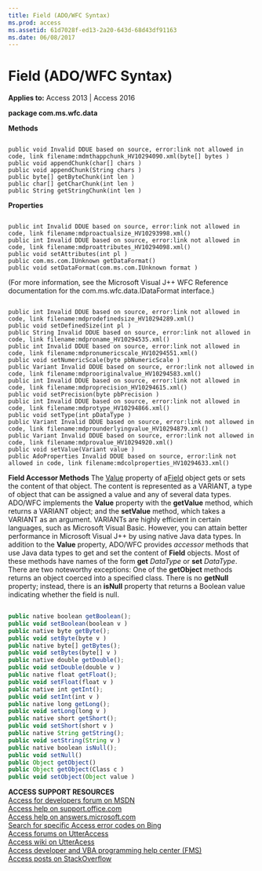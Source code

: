 ```yaml
---
title: Field (ADO/WFC Syntax)
ms.prod: access
ms.assetid: 61d7028f-ed13-2a20-643d-68d43df91163
ms.date: 06/08/2017
---
```



# Field (ADO/WFC Syntax)

  

**Applies to:** Access 2013 | Access 2016

 **package com.ms.wfc.data**

 **Methods**



```
 
public void Invalid DDUE based on source, error:link not allowed in code, link filename:mdmthappchunk_HV10294090.xml(byte[] bytes ) 
public void appendChunk(char[] chars ) 
public void appendChunk(String chars ) 
public byte[] getByteChunk(int len ) 
public char[] getCharChunk(int len ) 
public String getStringChunk(int len ) 

```

 **Properties**



```
 
public int Invalid DDUE based on source, error:link not allowed in code, link filename:mdproactualsize_HV10293998.xml() 
public int Invalid DDUE based on source, error:link not allowed in code, link filename:mdproattributes_HV10294098.xml() 
public void setAttributes(int pl ) 
public com.ms.com.IUnknown getDataFormat() 
public void setDataFormat(com.ms.com.IUnknown format ) 

```

(For more information, see the Microsoft Visual J++ WFC Reference documentation for the com.ms.wfc.data.IDataFormat interface.)



```
 
public int Invalid DDUE based on source, error:link not allowed in code, link filename:mdprodefinedsize_HV10294289.xml() 
public void setDefinedSize(int pl ) 
public String Invalid DDUE based on source, error:link not allowed in code, link filename:mdproname_HV10294535.xml() 
public int Invalid DDUE based on source, error:link not allowed in code, link filename:mdpronumericscale_HV10294551.xml() 
public void setNumericScale(byte pbNumericScale ) 
public Variant Invalid DDUE based on source, error:link not allowed in code, link filename:mdprooriginalvalue_HV10294583.xml() 
public int Invalid DDUE based on source, error:link not allowed in code, link filename:mdproprecision_HV10294615.xml() 
public void setPrecision(byte pbPrecision ) 
public int Invalid DDUE based on source, error:link not allowed in code, link filename:mdprotype_HV10294866.xml() 
public void setType(int pDataType ) 
public Variant Invalid DDUE based on source, error:link not allowed in code, link filename:mdprounderlyingvalue_HV10294879.xml() 
public Variant Invalid DDUE based on source, error:link not allowed in code, link filename:mdprovalue_HV10294920.xml() 
public void setValue(Variant value ) 
public AdoProperties Invalid DDUE based on source, error:link not allowed in code, link filename:mdcolproperties_HV10294633.xml() 

```

 **Field Accessor Methods**
The [Value](http://msdn.microsoft.com/library/ff21d122-98e3-2b48-d92f-e696b8079fc5%28Office.15%29.aspx) property of a[Field](http://msdn.microsoft.com/library/1dbd535e-48ad-a5c8-a1b2-6776c1e3e19d%28Office.15%29.aspx) object gets or sets the content of that object. The content is represented as a VARIANT, a type of object that can be assigned a value and any of several data types.
ADO/WFC implements the  **Value** property with the **getValue** method, which returns a VARIANT object; and the **setValue** method, which takes a VARIANT as an argument. VARIANTs are highly efficient in certain languages, such as Microsoft Visual Basic. However, you can attain better performance in Microsoft Visual J++ by using native Java data types.
In addition to the  **Value** property, ADO/WFC provides _accessor_ methods that use Java data types to get and set the content of **Field** objects. Most of these methods have names of the form **get** _DataType_ or **set** _DataType_.
There are two noteworthy exceptions: One of the  **getObject** methods returns an object coerced into a specified class. There is no **getNull** property; instead, there is an **isNull** property that returns a Boolean value indicating whether the field is null.



```js
 
public native boolean getBoolean(); 
public void setBoolean(boolean v ) 
public native byte getByte(); 
public void setByte(byte v ) 
public native byte[] getBytes(); 
public void setBytes(byte[] v ) 
public native double getDouble(); 
public void setDouble(double v ) 
public native float getFloat(); 
public void setFloat(float v ) 
public native int getInt(); 
public void setInt(int v ) 
public native long getLong(); 
public void setLong(long v ) 
public native short getShort(); 
public void setShort(short v ) 
public native String getString(); 
public void setString(String v ) 
public native boolean isNull(); 
public void setNull() 
public Object getObject() 
public Object getObject(Class c ) 
public void setObject(Object value ) 

```

 **ACCESS SUPPORT RESOURCES**<br>
[Access for developers forum on MSDN](https://social.msdn.microsoft.com/Forums/office/en-US/home?forum=accessdev)<br>
[Access help on support.office.com](https://support.office.com/search/results?query=Access)<br>
[Access help on answers.microsoft.com](http://answers.microsoft.com/en-us/office/forum/access?page=1&;tab=question&;status=all&;auth=1)<br>
[Search for specific Access error codes on Bing](http://www.bing.com/)<br>
[Access forums on UtterAccess](http://www.utteraccess.com/forum/index.php?act=idx)<br>
[Access wiki on UtterAcess](http://www.utteraccess.com/forum/index.php?act=idx)<br>
[Access developer and VBA programming help center (FMS)](http://www.fmsinc.com/MicrosoftAccess/developer/)<br>
[Access posts on StackOverflow](http://stackoverflow.com/questions/tagged/ms-access)

